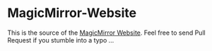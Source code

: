 # MagicMirror-Website
This is the source of the [MagicMirror Website](https://magicmirror.builders). Feel free to send Pull Request if you stumble into a typo ...
